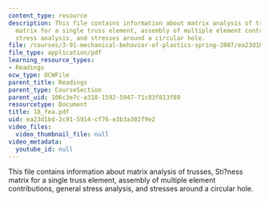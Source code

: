 ```yaml
---
content_type: resource
description: This file contains information about matrix analysis of trusses, Sti?ness
  matrix for a single truss element, assembly of multiple element contributions, general
  stress analysis, and stresses around a circular hole.
file: /courses/3-91-mechanical-behavior-of-plastics-spring-2007/ea23d1bd2c915914cf76e3b3a302f9e2_18_fea.pdf
file_type: application/pdf
learning_resource_types:
- Readings
ocw_type: OCWFile
parent_title: Readings
parent_type: CourseSection
parent_uid: 106c3e7c-a318-1592-5947-71c83f813f89
resourcetype: Document
title: 18_fea.pdf
uid: ea23d1bd-2c91-5914-cf76-e3b3a302f9e2
video_files:
  video_thumbnail_file: null
video_metadata:
  youtube_id: null
---
```

This file contains information about matrix analysis of trusses, Sti?ness matrix for a single truss element, assembly of multiple element contributions, general stress analysis, and stresses around a circular hole.

